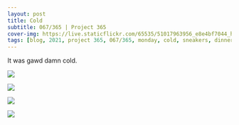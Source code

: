 ```yaml
---
layout: post
title: Cold
subtitle: 067/365 | Project 365
cover-img: https://live.staticflickr.com/65535/51017963956_e8e4bf7044_h.jpg
tags: [blog, 2021, project 365, 067/365, monday, cold, sneakers, dinner]
---
```

<style>
  .intro-header.big-img {
    background-position:center }
</style>
It was gawd damn cold.
<p class="post-img-wrap">
  <img src="https://live.staticflickr.com/65535/51017963956_e8e4bf7044_h.jpg">
</p>
<p class="post-img-wrap">
  <img src="https://live.staticflickr.com/65535/51017964041_88529a6e2d_h.jpg">
</p>
<p class="post-img-wrap">
  <img src="https://live.staticflickr.com/65535/51018052841_31284b237b_h.jpg">
</p>
<p class="post-img-wrap">
  <img src="https://live.staticflickr.com/65535/51018616062_579ca7e724_h.jpg">
</p>
